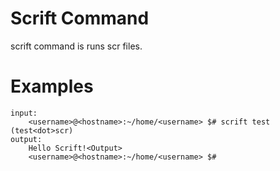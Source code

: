 # Scrift Command

scrift command is runs <dot>scr files. 

# Examples 

```
input:
    <username>@<hostname>:~/home/<username> $# scrift test (test<dot>scr)
output:
    Hello Scrift!<Output>
    <username>@<hostname>:~/home/<username> $# 
```
